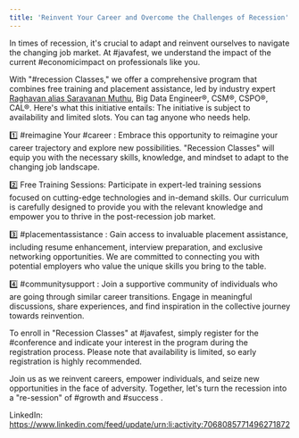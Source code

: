 ```yaml
---
title: 'Reinvent Your Career and Overcome the Challenges of Recession'
---
```


In times of recession, it's crucial to adapt and reinvent ourselves to navigate the changing job market. At #javafest, we understand the impact of the current #economicimpact on professionals like you.

With "#recession Classes," we offer a comprehensive program that combines free training and placement assistance, led by industry expert [Raghavan alias Saravanan Muthu](https://www.linkedin.com/in/itsraghz/), Big Data Engineer®, CSM®, CSPO®, CAL®. Here's what this initiative entails: The initiative is subject to availability and limited slots. You can tag anyone who needs help.

1️⃣ #reimagine Your #career : Embrace this opportunity to reimagine your career trajectory and explore new possibilities. "Recession Classes" will equip you with the necessary skills, knowledge, and mindset to adapt to the changing job landscape.

2️⃣ Free Training Sessions: Participate in expert-led training sessions focused on cutting-edge technologies and in-demand skills. Our curriculum is carefully designed to provide you with the relevant knowledge and empower you to thrive in the post-recession job market.

3️⃣ #placementassistance : Gain access to invaluable placement assistance, including resume enhancement, interview preparation, and exclusive networking opportunities. We are committed to connecting you with potential employers who value the unique skills you bring to the table.

4️⃣ #communitysupport : Join a supportive community of individuals who are going through similar career transitions. Engage in meaningful discussions, share experiences, and find inspiration in the collective journey towards reinvention.

To enroll in "Recession Classes" at #javafest, simply register for the #conference and indicate your interest in the program during the registration process. Please note that availability is limited, so early registration is highly recommended.

Join us as we reinvent careers, empower individuals, and seize new opportunities in the face of adversity. Together, let's turn the recession into a "re-session" of #growth and #success .

LinkedIn: https://www.linkedin.com/feed/update/urn:li:activity:7068085771496271872
